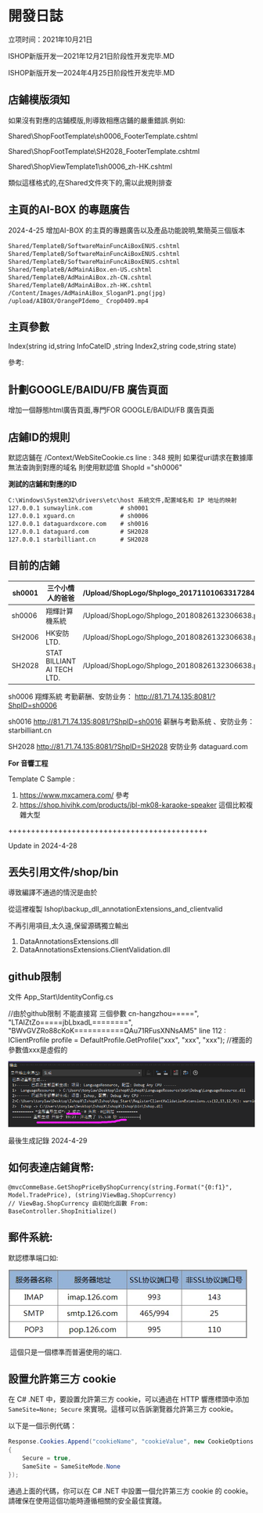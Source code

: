 # 開發日誌

立项时间：2021年10月21日

ISHOP新版开发—2021年12月21日阶段性开发完毕.MD

ISHOP新版开发—2024年4月25日阶段性开发完毕.MD

## 店鋪模版須知

如果沒有對應的店鋪模版,則導致相應店鋪的嚴重錯誤.例如:

Shared\ShopFootTemplate\sh0006_FooterTemplate.cshtml

Shared\ShopFootTemplate\SH2028_FooterTemplate.cshtml

Shared\ShopViewTemplate1\sh0006_zh-HK.cshtml

類似這樣格式的,在Shared文件夾下的,需以此規則排查

## 主頁的AI-BOX 的專題廣告

2024-4-25 增加AI-BOX 的主頁的專題廣告以及產品功能說明,繁簡英三個版本

```
Shared/TemplateB/SoftwareMainFuncAiBoxENUS.cshtml
Shared/TemplateB/SoftwareMainFuncAiBoxENUS.cshtml
Shared/TemplateB/SoftwareMainFuncAiBoxENUS.cshtml
Shared/TemplateB/AdMainAiBox.en-US.cshtml
Shared/TemplateB/AdMainAiBox.zh-CN.cshtml
Shared/TemplateB/AdMainAiBox.zh-HK.cshtml
/Content/Images/AdMainAiBox_SloganP1.png(jpg)
/upload/AIBOX/OrangePIdemo_ Crop0409.mp4
```

## 主頁參數

Index(string id,string InfoCateID ,string Index2,string code,string state)

參考:



## 計劃GOOGLE/BAIDU/FB 廣告頁面

增加一個靜態html廣告頁面,專門FOR GOOGLE/BAIDU/FB 廣告頁面

## 店鋪ID的規則

默認店鋪在 /Context/WebSiteCookie.cs  line : 348
規則 如果從uri請求在數據庫無法查詢到對應的域名 則使用默認值 ShopId ="sh0006"

**測試的店鋪和對應的ID** 

```
C:\Windows\System32\drivers\etc\host 系統文件,配置域名和 IP 地址的映射
127.0.0.1 sunwaylink.com 		# sh0001
127.0.0.1 xguard.cn 			# sh0006
127.0.0.1 dataguardxcore.com 	# sh0016
127.0.0.1 dataguard.com 		# SH2028
127.0.0.1 starbilliant.cn 		# SH2028
```

 

## 目前的店鋪

| sh0001 | 三个小情人的爸爸           | /Upload/ShopLogo/Shplogo_20171101063317284.png |
| ------ | -------------------------- | ---------------------------------------------- |
| sh0006 | 翔輝計算機系統             | /Upload/ShopLogo/Shplogo_20180826132306638.png |
| SH2006 | HK安防  LTD.               | /Upload/ShopLogo/Shplogo_20180826132306638.png |
| SH2028 | STAT BILLIANT AI TECH LTD. | /Upload/ShopLogo/Shplogo_20180826132306638.png |

sh0006  翔輝系統
考勤薪酬、安防业务：
http://81.71.74.135:8081/?ShpID=sh0006 

sh0016 
http://81.71.74.135:8081/?ShpID=sh0016
薪酬与考勤系统 、安防业务： starbilliant.cn

SH2028
http://81.71.74.135:8081/?ShpID=SH2028
安防业务 dataguard.com

 **For 音響工程**

Template C Sample : 

1. https://www.mxcamera.com/  參考
2. https://shop.hivihk.com/products/jbl-mk08-karaoke-speaker 這個比較複雜大型

++++++++++++++++++++++++++++++++++++++++++++

Update in 2024-4-28

## 丟失引用文件/shop/bin 

導致編譯不通過的情況是由於

 從這裡複製 Ishop\backup_dll_annotationExtensions_and_clientvalid

 不再引用項目,太久遠,保留源碼獨立輸出

1.  DataAnnotationsExtensions.dll
2.  DataAnnotationsExtensions.ClientValidation.dll

## github限制

文件 App_Start\IdentityConfig.cs

//由於github限制 不能直接寫 三個參數 cn-hangzhou=====", "LTAIZtZo=====jbLbxadL========", "BWvGVZRo88cKoK===========QAu71RFusXNNsAM5"
line 112 : IClientProfile profile = DefaultProfile.GetProfile("xxx", "xxx", "xxx");  //裡面的參數值xxx是虛假的

![rendersuccess_2024_4_29](README_IMGs/rendersuccess_2024_4_29.jpg)

最後生成記錄 2024-4-29

## 如何表達店鋪貨幣:

```
@mvcCommeBase.GetShopPriceByShopCurrency(string.Format("{0:f1}", Model.TradePrice), (string)ViewBag.ShopCurrency)  
// ViewBag.ShopCurrency 由初始化函數 From: BaseController.ShopInitialize()
```

## 郵件系統:

默認標準端口如:

![Mail126Port](README_IMGs/Mail126Port.jpg)

​				    這個只是一個標準而普遍使用的端口.

## 設置允許第三方 cookie

在 C# .NET 中，要設置允許第三方 cookie，可以通過在 HTTP 響應標頭中添加 `SameSite=None; Secure` 來實現。這樣可以告訴瀏覽器允許第三方 cookie。

以下是一個示例代碼：

```csharp
Response.Cookies.Append("cookieName", "cookieValue", new CookieOptions
{
    Secure = true,
    SameSite = SameSiteMode.None
});
```

通過上面的代碼，你可以在 C# .NET 中設置一個允許第三方 cookie 的 cookie。請確保在使用這個功能時遵循相關的安全最佳實踐。
